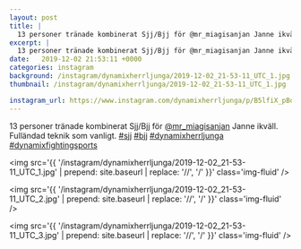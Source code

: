 ```yaml
---
layout: post
title: |
  13 personer tränade kombinerat Sjj/Bjj för @mr_miagisanjan Janne ikväll
excerpt: |
  13 personer tränade kombinerat Sjj/Bjj för @mr_miagisanjan Janne ikväll. Fulländad teknik som vanligt.    
date:   2019-12-02 21:53:11 +0000
categories: instagram
background: /instagram/dynamixherrljunga/2019-12-02_21-53-11_UTC_1.jpg
thumbnail: /instagram/dynamixherrljunga/2019-12-02_21-53-11_UTC_1.jpg

instagram_url: https://www.instagram.com/dynamixherrljunga/p/B5lfiX_pBqm
---
```

13 personer tränade kombinerat Sjj/Bjj för [@mr_miagisanjan](https://www.instagram.com/mr_miagisanjan/) Janne ikväll. Fulländad teknik som vanligt. [#sjj](https://www.instagram.com/explore/tags/sjj/) [#bjj](https://www.instagram.com/explore/tags/bjj/) [#dynamixherrljunga](https://www.instagram.com/explore/tags/dynamixherrljunga/) [#dynamixfightingsports](https://www.instagram.com/explore/tags/dynamixfightingsports/)



<img src='{{ '/instagram/dynamixherrljunga/2019-12-02_21-53-11_UTC_1.jpg' | prepend: site.baseurl | replace: '//', '/' }}' class='img-fluid' />


<img src='{{ '/instagram/dynamixherrljunga/2019-12-02_21-53-11_UTC_2.jpg' | prepend: site.baseurl | replace: '//', '/' }}' class='img-fluid' />


<img src='{{ '/instagram/dynamixherrljunga/2019-12-02_21-53-11_UTC_3.jpg' | prepend: site.baseurl | replace: '//', '/' }}' class='img-fluid' />
